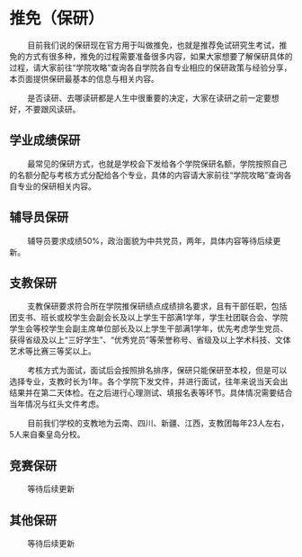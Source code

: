# 推免（保研）
 &emsp; &emsp;目前我们说的保研现在官方用于叫做推免，也就是推荐免试研究生考试，推免的方式有很多种，推免的过程需要准备很多内容，如果大家想要了解保研具体的过程，请大家前往“学院攻略”查询各自学院各自专业相应的保研政策与经验分享，本页面提供保研最基本的信息与相关内容。
 
 &emsp; &emsp;是否读研、去哪读研都是人生中很重要的决定，大家在读研之前一定要想好，不要跟风读研。
## 学业成绩保研
 &emsp; &emsp;最常见的保研方式，也就是学校会下发给各个学院保研名额，学院按照自己的名额分配与考核方式分配给各个专业，具体的内容请大家前往“学院攻略”查询各自专业的保研相关内容。
## 辅导员保研
 &emsp; &emsp;辅导员要求成绩50%，政治面貌为中共党员，两年，具体内容等待后续更新。
## 支教保研
 &emsp; &emsp;支教保研要求符合所在学院推保研绩点成绩排名要求，且有干部任职，包括团支书、班长或校学生会副会长及以上学生干部满1学年，学生社团联合会、学院学生会等校学生会副主席单位部长及以上学生干部满1学年，优先考虑学生党员、获得省级及以上“三好学生”、“优秀党员”等荣誉称号、省级及以上学术科技、文体艺术等比赛三等奖以上。

  &emsp; &emsp;考核方式为面试，面试后会按照排名排序，保研只能保研至本校，但是可以选择专业，支教时长为1年。各个学院下发文件，并进行面试，往年来说当天会出结果并在第二天体检。在之后进行心理测试、填报名表等环节。具体情况需要结合当年情况与红头文件考虑。

 &emsp; &emsp;目前我们学校的支教地为云南、四川、新疆、江西，支教团每年23人左右，5人来自秦皇岛分校。
## 竞赛保研
 &emsp; &emsp;等待后续更新
## 其他保研
 &emsp; &emsp;等待后续更新


